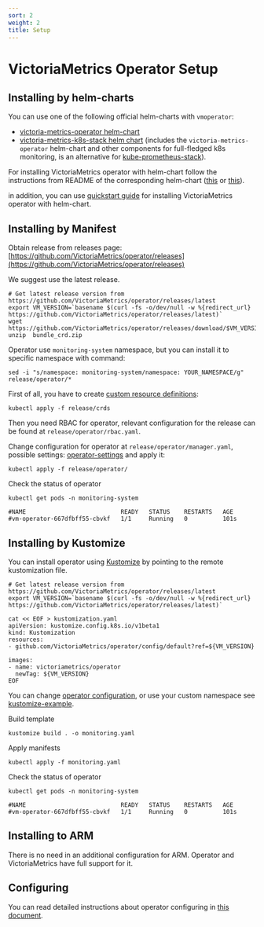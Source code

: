 ```yaml
---
sort: 2
weight: 2
title: Setup
---
```


# VictoriaMetrics Operator Setup

## Installing by helm-charts

You can use one of the following official helm-charts with `vmoperator`:

- [victoria-metrics-operator helm-chart](https://github.com/VictoriaMetrics/helm-charts/blob/master/charts/victoria-metrics-operator/README.md)
- [victoria-metrics-k8s-stack helm chart](https://github.com/VictoriaMetrics/helm-charts/blob/master/charts/victoria-metrics-k8s-stack/README.md)
  (includes the `victoria-metrics-operator` helm-chart and other components for full-fledged k8s monitoring, is an alternative for [kube-prometheus-stack](https://github.com/prometheus-community/helm-charts/tree/main/charts/kube-prometheus-stack)).

For installing VictoriaMetrics operator with helm-chart follow the instructions from README of the corresponding helm-chart
([this](https://github.com/VictoriaMetrics/helm-charts/blob/master/charts/victoria-metrics-operator/README.md)
or [this](https://github.com/VictoriaMetrics/helm-charts/blob/master/charts/victoria-metrics-k8s-stack/README.md)).

in addition, you can use [quickstart guide](./quick-start.md) for 
installing VictoriaMetrics operator with helm-chart.

## Installing by Manifest

Obtain release from releases page:
[https://github.com/VictoriaMetrics/operator/releases](https://github.com/VictoriaMetrics/operator/releases)

We suggest use the latest release.

```console
# Get latest release version from https://github.com/VictoriaMetrics/operator/releases/latest
export VM_VERSION=`basename $(curl -fs -o/dev/null -w %{redirect_url} https://github.com/VictoriaMetrics/operator/releases/latest)`
wget https://github.com/VictoriaMetrics/operator/releases/download/$VM_VERSION/bundle_crd.zip
unzip  bundle_crd.zip
```

Operator use `monitoring-system` namespace, but you can install it to specific namespace with command:

```console
sed -i "s/namespace: monitoring-system/namespace: YOUR_NAMESPACE/g" release/operator/*
```

First of all, you  have to create [custom resource definitions](https://github.com/VictoriaMetrics/operator):

```console
kubectl apply -f release/crds
```

Then you need RBAC for operator, relevant configuration for the release can be found at `release/operator/rbac.yaml`.

Change configuration for operator at `release/operator/manager.yaml`, possible settings: [operator-settings](/operator/vars.html)
and apply it:

```console
kubectl apply -f release/operator/
```

Check the status of operator

```console
kubectl get pods -n monitoring-system

#NAME                           READY   STATUS    RESTARTS   AGE
#vm-operator-667dfbff55-cbvkf   1/1     Running   0          101s
```

## Installing by Kustomize

You can install operator using [Kustomize](https://kustomize.io/) by pointing to the remote kustomization file.

```console
# Get latest release version from https://github.com/VictoriaMetrics/operator/releases/latest
export VM_VERSION=`basename $(curl -fs -o/dev/null -w %{redirect_url} https://github.com/VictoriaMetrics/operator/releases/latest)`

cat << EOF > kustomization.yaml
apiVersion: kustomize.config.k8s.io/v1beta1
kind: Kustomization
resources:
- github.com/VictoriaMetrics/operator/config/default?ref=${VM_VERSION}

images:
- name: victoriametrics/operator
  newTag: ${VM_VERSION}
EOF
```

You can change [operator configuration](#configuring), or use your custom namespace see [kustomize-example](https://github.com/YuriKravetc/yurikravetc.github.io/tree/main/Operator/kustomize-example).

Build template

```console
kustomize build . -o monitoring.yaml
```

Apply manifests

```console
kubectl apply -f monitoring.yaml
```

Check the status of operator

```console
kubectl get pods -n monitoring-system

#NAME                           READY   STATUS    RESTARTS   AGE
#vm-operator-667dfbff55-cbvkf   1/1     Running   0          101s
```

## Installing to ARM

There is no need in an additional configuration for ARM. Operator and VictoriaMetrics have full support for it.

## Configuring

You can read detailed instructions about operator configuring in [this document](./configuration.md).
